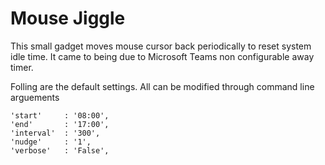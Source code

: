 # Mouse Jiggle

This small gadget moves mouse cursor back periodically to reset system idle time. It came to being due to Microsoft Teams non configurable away timer. 

Folling are the default settings. All can be modified through command line arguements

>
    'start'     : '08:00',
    'end'       : '17:00',
    'interval'  : '300',
    'nudge'     : '1',
    'verbose'   : 'False',


